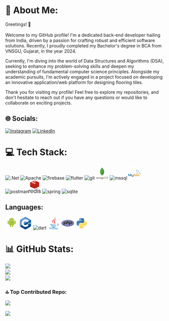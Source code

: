 # 💫 About Me:
Greetings! 👋<br/><br/>
Welcome to my GitHub profile! I'm a dedicated back-end developer hailing from India, driven by a passion for crafting robust and efficient software solutions. Recently, I proudly completed my Bachelor's degree in BCA from VNSGU, Gujarat, in the year 2024.

Currently, I'm diving into the world of Data Structures and Algorithms (DSA), seeking to enhance my problem-solving skills and deepen my understanding of fundamental computer science principles. Alongside my academic pursuits, I'm actively engaged in a project focused on developing an innovative application/web platform for designing flooring tiles.

Thank you for visiting my profile! Feel free to explore my repositories, and don't hesitate to reach out if you have any questions or would like to collaborate on exciting projects.

## 🌐 Socials:
[![Instagram](https://img.shields.io/badge/Instagram-%23E4405F.svg?logo=Instagram&logoColor=white)](https://instagram.com/tirth063) [![LinkedIn](https://img.shields.io/badge/LinkedIn-%230077B5.svg?logo=linkedin&logoColor=white)](https://linkedin.com/in/tirth-patel-420817263) 

# 💻 Tech Stack:
![.Net](https://img.shields.io/badge/.NET-5C2D91?style=for-the-badge&logo=.net&logoColor=white) ![Apache](https://img.shields.io/badge/apache-%23D42029.svg?style=for-the-badge&logo=apache&logoColor=white)
<img src="https://www.vectorlogo.zone/logos/firebase/firebase-icon.svg" alt="firebase" width="40" height="40"/> <img src="https://www.vectorlogo.zone/logos/flutterio/flutterio-icon.svg" alt="flutter" width="40" height="40"/> <img src="https://www.vectorlogo.zone/logos/git-scm/git-scm-icon.svg" alt="git" width="40" height="40"/>
<img src="https://raw.githubusercontent.com/devicons/devicon/master/icons/mongodb/mongodb-original-wordmark.svg" alt="mongodb" width="40" height="40"/>
<img src="https://www.svgrepo.com/show/303229/microsoft-sql-server-logo.svg" alt="mssql" width="40" height="40"/> <img src="https://raw.githubusercontent.com/devicons/devicon/master/icons/mysql/mysql-original-wordmark.svg" alt="mysql" width="40" height="40"/> 
<img src="https://www.vectorlogo.zone/logos/getpostman/getpostman-icon.svg" alt="postman" width="40" height="40"/><img src="https://raw.githubusercontent.com/devicons/devicon/master/icons/redis/redis-original-wordmark.svg" alt="redis" width="40" height="40"/>  <img src="https://www.vectorlogo.zone/logos/springio/springio-icon.svg" alt="spring" width="40" height="40"/>  <img src="https://www.vectorlogo.zone/logos/sqlite/sqlite-icon.svg" alt="sqlite" width="40" height="40"/> 

## Languages:
<p align="left"> 
<img src="https://raw.githubusercontent.com/devicons/devicon/master/icons/android/android-original-wordmark.svg" alt="android" width="40" height="40"/> 
<img src="https://raw.githubusercontent.com/devicons/devicon/master/icons/cplusplus/cplusplus-original.svg" alt="cplusplus" width="40" height="40"/> <img src="https://www.vectorlogo.zone/logos/dartlang/dartlang-icon.svg" alt="dart" width="40" height="40"/>  
<img src="https://raw.githubusercontent.com/devicons/devicon/master/icons/java/java-original.svg" alt="java" width="40" height="40"/> 
<img src="https://raw.githubusercontent.com/devicons/devicon/master/icons/php/php-original.svg" alt="php" width="40" height="40"/> <img src="https://raw.githubusercontent.com/devicons/devicon/master/icons/python/python-original.svg" alt="python" width="40" height="40"/>    </p>

# 📊 GitHub Stats:
![](https://github-readme-stats.vercel.app/api?username=tirth063&theme=dracula&hide_border=false&include_all_commits=false&count_private=false)<br/>
![](https://github-readme-streak-stats.herokuapp.com/?user=tirth063&theme=dracula&hide_border=false)<br/>
![](https://github-readme-stats.vercel.app/api/top-langs/?username=tirth063&theme=dracula&hide_border=false&include_all_commits=false&count_private=false&layout=compact)

### 🔝 Top Contributed Repo:
![](https://github-contributor-stats.vercel.app/api?username=tirth063&limit=5&theme=dark&combine_all_yearly_contributions=true)

[![](https://visitcount.itsvg.in/api?id=tirth063&icon=0&color=0)](https://visitcount.itsvg.in)

